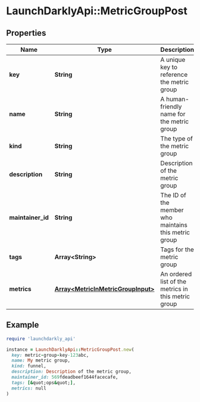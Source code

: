 # LaunchDarklyApi::MetricGroupPost

## Properties

| Name | Type | Description | Notes |
| ---- | ---- | ----------- | ----- |
| **key** | **String** | A unique key to reference the metric group |  |
| **name** | **String** | A human-friendly name for the metric group |  |
| **kind** | **String** | The type of the metric group |  |
| **description** | **String** | Description of the metric group | [optional] |
| **maintainer_id** | **String** | The ID of the member who maintains this metric group |  |
| **tags** | **Array&lt;String&gt;** | Tags for the metric group |  |
| **metrics** | [**Array&lt;MetricInMetricGroupInput&gt;**](MetricInMetricGroupInput.md) | An ordered list of the metrics in this metric group |  |

## Example

```ruby
require 'launchdarkly_api'

instance = LaunchDarklyApi::MetricGroupPost.new(
  key: metric-group-key-123abc,
  name: My metric group,
  kind: funnel,
  description: Description of the metric group,
  maintainer_id: 569fdeadbeef1644facecafe,
  tags: [&quot;ops&quot;],
  metrics: null
)
```

